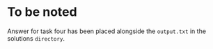 # To be noted

Answer for task four has been placed alongside the `output.txt` in the solutions `directory`.

